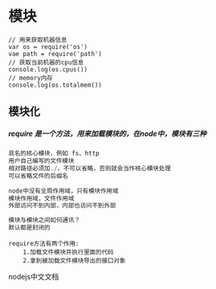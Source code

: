 # 模块

```
// 用来获取机器信息
var os = require('os')
vae path = require('path')
// 获取当前机器的cpu信息
console.log(os.cpus())
// memory内存
console.log(os.totalmem())
```

## 模块化

##### require 是一个方法，用来加载模块的，在node中，模块有三种

```js
具名的核心模块，例如 fs、http
用户自己编写的文件模块
相对路径必须加./，不可以省略，否则就会当作核心模块处理
可以省略文件的后缀名
 
node中没有全局作用域，只有模块作用域
模块作用域，文件作用域
外部访问不到内部，内部也访问不到外部

模块与模块之间如何通讯？
默认都是封闭的

```

```
require方法有两个作用:
	1.加载文件模块并执行里面的代码
	2.拿到被加载文件模块导出的接口对象  
```



nodejs中文文档